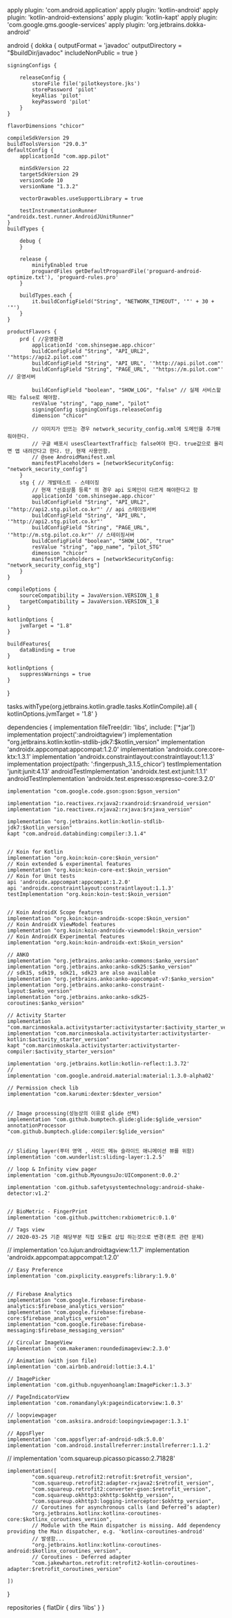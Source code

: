 apply plugin: 'com.android.application'
apply plugin: 'kotlin-android'
apply plugin: 'kotlin-android-extensions'
apply plugin: 'kotlin-kapt'
apply plugin: 'com.google.gms.google-services'
apply plugin: 'org.jetbrains.dokka-android'

android {
    dokka {
        outputFormat = 'javadoc'
        outputDirectory = "$buildDir/javadoc"
        includeNonPublic = true
    }

    signingConfigs {

        releaseConfig {
            storeFile file('pilotkeystore.jks')
            storePassword 'pilot'
            keyAlias 'pilot'
            keyPassword 'pilot'
        }
    }

    flavorDimensions "chicor"

    compileSdkVersion 29
    buildToolsVersion "29.0.3"
    defaultConfig {
        applicationId "com.app.pilot"

        minSdkVersion 22
        targetSdkVersion 29
        versionCode 10
        versionName "1.3.2"

        vectorDrawables.useSupportLibrary = true

        testInstrumentationRunner "androidx.test.runner.AndroidJUnitRunner"
    }
    buildTypes {

        debug {
        }

        release {
            minifyEnabled true
            proguardFiles getDefaultProguardFile('proguard-android-optimize.txt'), 'proguard-rules.pro'
        }

        buildTypes.each {
            it.buildConfigField("String", "NETWORK_TIMEOUT", '"' + 30 + '"')
        }
    }

    productFlavors {
        prd { //운영환경
            applicationId 'com.shinsegae.app.chicor'
            buildConfigField "String", "API_URL2", '"https://api2.pilot.com"'
            buildConfigField "String", "API_URL", '"http://api.pilot.com"'
            buildConfigField "String", "PAGE_URL", '"https://m.pilot.com"' // 운영서버

            buildConfigField "boolean", "SHOW_LOG", "false" // 실제 서비스할때는 false로 해야함.
            resValue "string", "app_name", "pilot"
            signingConfig signingConfigs.releaseConfig
            dimension "chicor"

            // 이미지가 안뜨는 경우 network_security_config.xml에 도메인을 추가해줘야한다.
            // 구글 배포시 usesCleartextTraffic는 false여야 한다. true값으로 올리면 앱 내려간다고 한다. 단, 현재 사용안함.
            // @see AndroidManifest.xml
            manifestPlaceholders = [networkSecurityConfig: "network_security_config"]
        }
        stg { // 개발테스트 - 스테이징
            // 현재 "선호상품 등록" 의 경우 api 도메인이 다르게 해야한다고 함
            applicationId 'com.shinsegae.app.chicor'
            buildConfigField "String", "API_URL2", '"http://api2.stg.pilot.co.kr"' // api 스테이징서버
            buildConfigField "String", "API_URL", '"http://api2.stg.pilot.co.kr"'
            buildConfigField "String", "PAGE_URL", '"http://m.stg.pilot.co.kr"' // 스테이징서버
            buildConfigField "boolean", "SHOW_LOG", "true"
            resValue "string", "app_name", "pilot_STG"
            dimension "chicor"
            manifestPlaceholders = [networkSecurityConfig: "network_security_config_stg"]
        }
    }

    compileOptions {
        sourceCompatibility = JavaVersion.VERSION_1_8
        targetCompatibility = JavaVersion.VERSION_1_8
    }

    kotlinOptions {
        jvmTarget = "1.8"
    }

    buildFeatures{
        dataBinding = true
    }

    kotlinOptions {
        suppressWarnings = true
    }


}

tasks.withType(org.jetbrains.kotlin.gradle.tasks.KotlinCompile).all {
    kotlinOptions.jvmTarget = '1.8'
}

dependencies {
    implementation fileTree(dir: 'libs', include: ['*.jar'])
    implementation project(':androidtagview')
    implementation "org.jetbrains.kotlin:kotlin-stdlib-jdk7:$kotlin_version"
    implementation 'androidx.appcompat:appcompat:1.2.0'
    implementation 'androidx.core:core-ktx:1.3.1'
    implementation 'androidx.constraintlayout:constraintlayout:1.1.3'
    implementation project(path: ':fingerpush_3.1.5_chicor')
    testImplementation 'junit:junit:4.13'
    androidTestImplementation 'androidx.test.ext:junit:1.1.1'
    androidTestImplementation 'androidx.test.espresso:espresso-core:3.2.0'

    implementation "com.google.code.gson:gson:$gson_version"

    implementation "io.reactivex.rxjava2:rxandroid:$rxandroid_version"
    implementation "io.reactivex.rxjava2:rxjava:$rxjava_version"

    implementation "org.jetbrains.kotlin:kotlin-stdlib-jdk7:$kotlin_version"
    kapt "com.android.databinding:compiler:3.1.4"


    // Koin for Kotlin
    implementation "org.koin:koin-core:$koin_version"
    // Koin extended & experimental features
    implementation "org.koin:koin-core-ext:$koin_version"
    // Koin for Unit tests
    api 'androidx.appcompat:appcompat:1.2.0'
    api 'androidx.constraintlayout:constraintlayout:1.1.3'
    testImplementation "org.koin:koin-test:$koin_version"


    // Koin AndroidX Scope features
    implementation "org.koin:koin-androidx-scope:$koin_version"
    // Koin AndroidX ViewModel features
    implementation "org.koin:koin-androidx-viewmodel:$koin_version"
    // Koin AndroidX Experimental features
    implementation "org.koin:koin-androidx-ext:$koin_version"

    // ANKO
    implementation "org.jetbrains.anko:anko-commons:$anko_version"
    implementation "org.jetbrains.anko:anko-sdk25:$anko_version"
    // sdk15, sdk19, sdk21, sdk23 are also available
    implementation "org.jetbrains.anko:anko-appcompat-v7:$anko_version"
    implementation "org.jetbrains.anko:anko-constraint-layout:$anko_version"
    implementation "org.jetbrains.anko:anko-sdk25-coroutines:$anko_version"

    // Activity Starter
    implementation "com.marcinmoskala.activitystarter:activitystarter:$activity_starter_version"
    implementation "com.marcinmoskala.activitystarter:activitystarter-kotlin:$activity_starter_version"
    kapt "com.marcinmoskala.activitystarter:activitystarter-compiler:$activity_starter_version"

    implementation 'org.jetbrains.kotlin:kotlin-reflect:1.3.72'
    //
    implementation 'com.google.android.material:material:1.3.0-alpha02'

    // Permission check lib
    implementation "com.karumi:dexter:$dexter_version"


    // Image processing(성능상의 이유로 glide 선택)
    implementation "com.github.bumptech.glide:glide:$glide_version"
    annotationProcessor "com.github.bumptech.glide:compiler:$glide_version"


    // Sliding layer(푸터 영역 , 사이드 메뉴 슬라이드 애니메이션 뷰를 위함)
    implementation 'com.wunderlist:sliding-layer:1.2.5'

    // loop & Infinity view pager
    implementation 'com.github.MyoungsuJo:UIComponent:0.0.2'

    implementation 'com.github.safetysystemtechnology:android-shake-detector:v1.2'


    // BioMetric - FingerPrint
    implementation 'com.github.pwittchen:rxbiometric:0.1.0'

    // Tags view
    // 2020-03-25 기준 해당부분 직접 모듈로 삽입 하는것으로 변경(폰트 관련 문제)
//    implementation 'co.lujun:androidtagview:1.1.7'
    implementation 'androidx.appcompat:appcompat:1.2.0'


    // Easy Preference
    implementation 'com.pixplicity.easyprefs:library:1.9.0'


    // Firebase Analytics
    implementation "com.google.firebase:firebase-analytics:$firebase_analytics_version"
    implementation "com.google.firebase:firebase-core:$firebase_analytics_version"
    implementation "com.google.firebase:firebase-messaging:$firebase_messaging_version"

    // Circular ImageView
    implementation 'com.makeramen:roundedimageview:2.3.0'

    // Animation (with json file)
    implementation 'com.airbnb.android:lottie:3.4.1'

    // ImagePicker
    implementation 'com.github.nguyenhoanglam:ImagePicker:1.3.3'

    // PageIndicatorView
    implementation 'com.romandanylyk:pageindicatorview:1.0.3'

    // loopviewpager
    implementation 'com.asksira.android:loopingviewpager:1.3.1'

    // AppsFlyer
    implementation 'com.appsflyer:af-android-sdk:5.0.0'
    implementation 'com.android.installreferrer:installreferrer:1.1.2'


//    implementation 'com.squareup.picasso:picasso:2.71828'

    implementation([
            "com.squareup.retrofit2:retrofit:$retrofit_version",
            "com.squareup.retrofit2:adapter-rxjava2:$retrofit_version",
            "com.squareup.retrofit2:converter-gson:$retrofit_version",
            "com.squareup.okhttp3:okhttp:$okhttp_version",
            "com.squareup.okhttp3:logging-interceptor:$okhttp_version",
            // Coroutines for asynchronous calls (and Deferred’s adapter)
            "org.jetbrains.kotlinx:kotlinx-coroutines-core:$kotlinx_coroutines_version",
            // Module with the Main dispatcher is missing. Add dependency providing the Main dispatcher, e.g. 'kotlinx-coroutines-android'
            // 발생함...
            "org.jetbrains.kotlinx:kotlinx-coroutines-android:$kotlinx_coroutines_version",
            // Coroutines - Deferred adapter
            "com.jakewharton.retrofit:retrofit2-kotlin-coroutines-adapter:$retrofit_coroutines_version"

    ])


}


repositories {
    flatDir {
        dirs 'libs'
    }
}
